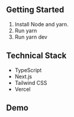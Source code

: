 ## Getting Started

1. Install Node and yarn.
2. Run yarn
3. Run yarn dev

## Technical Stack

- TypeScript
- Next.js
- Tailwind CSS
- Vercel

## Demo

##

